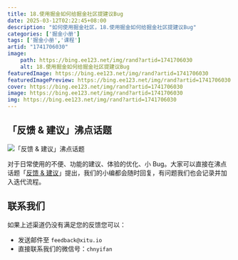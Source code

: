 ```yaml
---
title: 18.使用掘金如何给掘金社区提建议Bug
date: 2025-03-12T02:22:45+08:00
description: "如何使用掘金社区，18.使用掘金如何给掘金社区提建议Bug"
categories: ['掘金小册']
tags: ['掘金小册','课程']
artid: "1741706030"
image:
    path: https://bing.ee123.net/img/rand?artid=1741706030
    alt: 18.使用掘金如何给掘金社区提建议Bug
featuredImage: https://bing.ee123.net/img/rand?artid=1741706030
featuredImagePreview: https://bing.ee123.net/img/rand?artid=1741706030
cover: https://bing.ee123.net/img/rand?artid=1741706030
image: https://bing.ee123.net/img/rand?artid=1741706030
img: https://bing.ee123.net/img/rand?artid=1741706030
---
```




## 「反馈 & 建议」沸点话题

![「反馈 & 建议」沸点话题](https://p1-jj.byteimg.com/tos-cn-i-t2oaga2asx/gold-user-assets/2019/4/12/16a10c3f4c66454e~tplv-t2oaga2asx-image.image)

对于日常使用的不便、功能的建议、体验的优化、小 Bug。大家可以直接在沸点话题「[反馈 & 建议](https://juejin.cn/topic/6824710202692993037)」提出，我们的小编都会随时回复，有问题我们也会记录并加入迭代流程。


## 联系我们

如果上述渠道仍没有满足您的反馈您可以：

- 发送邮件至 `feedback@xitu.io`
- 直接联系我们的微信号：`chnyifan`

